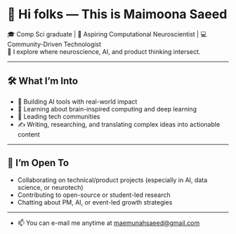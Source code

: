 # 👋 Hi folks — This is Maimoona Saeed

🎓 Comp Sci graduate | 🧠 Aspiring Computational Neuroscientist | 💻 Community-Driven Technologist  
🌱 I explore where neuroscience, AI, and product thinking intersect.

---

## 🛠 What I’m Into

- 🧪 Building AI tools with real-world impact  
- 🧠 Learning about brain-inspired computing and deep learning  
- 🧭 Leading tech communities 
- ✍️ Writing, researching, and translating complex ideas into actionable content

---

## 🤝 I’m Open To

- Collaborating on technical/product projects (especially in AI, data science, or neurotech)  
- Contributing to open-source or student-led research  
- Chatting about PM, AI, or event-led growth strategies

---

- 📫 You can e-mail me anytime at maemunahsaeed@gmail.com

<!---
Maimoona-Saeed/Maimoona-Saeed is a ✨ special ✨ repository because its `README.md` (this file) appears on your GitHub profile.
You can click the Preview link to take a look at your changes.
--->
